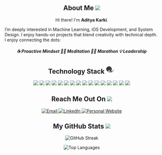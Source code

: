 <h2 align="center">About Me <img src="https://media.giphy.com/media/hvRJCLFzcasrR4ia7z/giphy.gif" width="30"></h2>

<p align="center">Hi there! I'm <b>Aditya Karki</b>.</p>
I’m deeply interested in Machine Learning, iOS Development, and System Design. I enjoy hands-on projects that blend creativity with technical depth. I enjoy connecting the dots:
    <h5 align="center">☕ Proactive Mindset 🧘‍♂️ Meditation  🏃‍♂️ Marathon  💡 Leadership</h5>

<h2 align="center">Technology Stack <img src="./images/laptop.gif" width="30"></h2>

<p align="center">
  <img src="https://img.shields.io/badge/-Python-black?style=flat-square&logo=python"/>
  <img src="https://img.shields.io/badge/-Go-black?style=flat-square&logo=go"/>
  <img src="https://img.shields.io/badge/-Java-black?style=flat-square&logo=java"/>
  <img src="https://img.shields.io/badge/-JavaScript-black?style=flat-square&logo=javascript"/>
  <img src="https://img.shields.io/badge/-HTML-black?style=flat-square&logo=html5"/>
  <img src="https://img.shields.io/badge/-CSS-black?style=flat-square&logo=css3"/>
  <img src="https://img.shields.io/badge/-React-black?style=flat-square&logo=react"/>
  <img src="https://img.shields.io/badge/-Node.js-black?style=flat-square&logo=node.js"/>
  <img src="https://img.shields.io/badge/-MongoDB-black?style=flat-square&logo=mongodb"/>
  <img src="https://img.shields.io/badge/-PostgreSQL-black?style=flat-square&logo=postgresql"/>
  <img src="https://img.shields.io/badge/-Google%20Cloud-black?style=flat-square&logo=google-cloud"/>
  <img src="https://img.shields.io/badge/-Docker-black?style=flat-square&logo=docker"/>
  <img src="https://img.shields.io/badge/-Kubernetes-black?style=flat-square&logo=kubernetes"/>
  <img src="https://img.shields.io/badge/-Git-black?style=flat-square&logo=git"/>
  <img src="https://img.shields.io/badge/-GitHub-black?style=flat-square&logo=github"/>
  <img src="https://img.shields.io/badge/-Figma-black?style=flat-square&logo=figma"/>
</p>


<h2 align="center">Reach Me Out On <img src="https://media0.giphy.com/media/jqNPzdTTxQfOgOqpO4/source.gif" width="30"></h2>

<p align="center">
  <a href="mailto:adityakarki728@gmail.com">
    <img src="https://img.shields.io/badge/-karkiaditya-c14438?style=flat-square&logo=Gmail&logoColor=white" alt="Email"/>
  </a>
  <a href="https://www.linkedin.com/in/aditya-karki-2977821ab/">
    <img src="https://img.shields.io/badge/-aditya--karki-blue?style=flat-square&logo=Linkedin&logoColor=white" alt="LinkedIn"/>
  </a>
  <a href="https://www.adityakarki.com.np/">
    <img src="https://img.shields.io/badge/-Personal%20Website-black?style=flat-square&logo=internet-explorer&logoColor=white" alt="Personal Website"/>
  </a>
</p>

<h2 align="center">My GitHub Stats <img src="https://media.giphy.com/media/VgCDAzcKvsR6OM0uWg/giphy.gif" width="30"></h2>

<p align="center">
  <img src="https://github-readme-streak-stats.herokuapp.com/?user=KarkiAdit&show_icons=true&locale=en&layout=compact&theme=radical&line_height=0" alt="GitHub Streak"/>
</p>

<p align="center">
  <img src="https://github-readme-stats.vercel.app/api/top-langs/?username=KarkiAdit&hide=html,css,shaderlab,basic,jupyter%20notebook,hlsl&theme=radical" alt="Top Languages"/>
</p>
